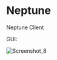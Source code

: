 # Neptune
Neptune Client


GUI:

![Screenshot_8](https://github.com/SoftWaren1/Neptune-New/assets/150448678/14d14060-f61d-42bf-9fae-b8619ea65c10)
